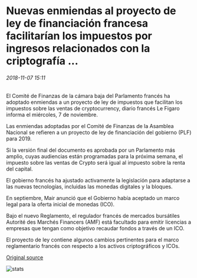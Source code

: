 # Nuevas enmiendas al proyecto de ley de financiación francesa facilitarían los impuestos por ingresos relacionados con la criptografía ...

###### 2018-11-07 15:11

El Comité de Finanzas de la cámara baja del Parlamento francés ha adoptado enmiendas a un proyecto de ley de impuestos que facilitan los impuestos sobre las ventas de cryptocurrency, diario francés Le Figaro informa el miércoles, 7 de noviembre.

Las enmiendas adoptadas por el Comité de Finanzas de la Asamblea Nacional se refieren a un proyecto de ley de financiación del gobierno (PLF) para 2019.

Si la versión final del documento es aprobada por un Parlamento más amplio, cuyas audiencias están programadas para la próxima semana, el impuesto sobre las ventas de Crypto será igual al impuesto sobre la renta del capital.

El gobierno francés ha ajustado activamente la legislación para adaptarse a las nuevas tecnologías, incluidas las monedas digitales y la bloques.

En septiembre, Mair anunció que el Gobierno había aceptado un marco legal para la oferta inicial de monedas (ICO).

Bajo el nuevo Reglamento, el regulador francés de mercados bursátiles Autorité des Marchés Financers (AMF) está facultado para emitir licencias a empresas que tengan como objetivo recaudar fondos a través de un ICO.

El proyecto de ley contiene algunos cambios pertinentes para el marco reglamentario francés con respecto a los activos criptográficos y ICOs.

[Original source](https://cointelegraph.com/news/new-amendments-to-french-finance-bill-would-ease-taxes-for-crypto-related-revenue)

![stats](https://c.statcounter.com/11760860/0/a89fa40b/1/ "stats")